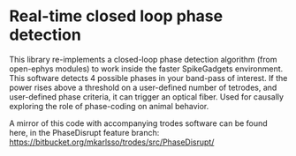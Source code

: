 # Real-time closed loop phase detection

This library re-implements a closed-loop phase detection algorithm (from open-ephys modules) to work inside the faster SpikeGadgets environment. This software detects 4 possible phases in your band-pass of interest. If the power rises above a threshold on a user-defined number of tetrodes, and user-defined phase criteria, it can trigger an optical fiber. Used for causally exploring the role of phase-coding on animal behavior.

A mirror of this code with accompanying trodes software can be found here, in the PhaseDisrupt feature branch:
https://bitbucket.org/mkarlsso/trodes/src/PhaseDisrupt/
